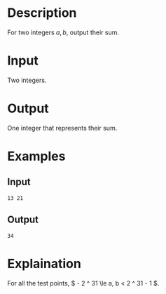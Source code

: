 # Description

For two integers $a, b$, output their sum.

# Input

Two integers.

# Output

One integer that represents their sum.

# Examples

## Input

```
13 21
```

## Output

```
34
```

# Explaination

For all the test points, $ - 2 ^ 31 \le a, b < 2 ^ 31 - 1 $.

